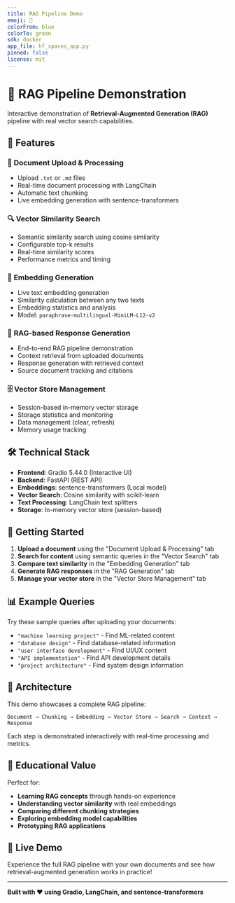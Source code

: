 ```yaml
---
title: RAG Pipeline Demo
emoji: 🤖
colorFrom: blue
colorTo: green
sdk: docker
app_file: hf_spaces_app.py
pinned: false
license: mit
---
```


# 🤖 RAG Pipeline Demonstration

Interactive demonstration of **Retrieval-Augmented Generation (RAG)** pipeline with real vector search capabilities.

## 🎯 Features

### 📄 **Document Upload & Processing**
- Upload `.txt` or `.md` files
- Real-time document processing with LangChain
- Automatic text chunking
- Live embedding generation with sentence-transformers

### 🔍 **Vector Similarity Search**
- Semantic similarity search using cosine similarity
- Configurable top-k results
- Real-time similarity scores
- Performance metrics and timing

### 🧮 **Embedding Generation**
- Live text embedding generation
- Similarity calculation between any two texts
- Embedding statistics and analysis
- Model: `paraphrase-multilingual-MiniLM-L12-v2`

### 🤖 **RAG-based Response Generation**  
- End-to-end RAG pipeline demonstration
- Context retrieval from uploaded documents
- Response generation with retrieved context
- Source document tracking and citations

### 🗄️ **Vector Store Management**
- Session-based in-memory vector storage
- Storage statistics and monitoring
- Data management (clear, refresh)
- Memory usage tracking

## 🛠 Technical Stack

- **Frontend**: Gradio 5.44.0 (Interactive UI)
- **Backend**: FastAPI (REST API)
- **Embeddings**: sentence-transformers (Local model)
- **Vector Search**: Cosine similarity with scikit-learn
- **Text Processing**: LangChain text splitters
- **Storage**: In-memory vector store (session-based)

## 🚀 Getting Started

1. **Upload a document** using the "Document Upload & Processing" tab
2. **Search for content** using semantic queries in the "Vector Search" tab  
3. **Compare text similarity** in the "Embedding Generation" tab
4. **Generate RAG responses** in the "RAG Generation" tab
5. **Manage your vector store** in the "Vector Store Management" tab

## 📊 Example Queries

Try these sample queries after uploading your documents:

- `"machine learning project"` - Find ML-related content
- `"database design"` - Find database-related information  
- `"user interface development"` - Find UI/UX content
- `"API implementation"` - Find API development details
- `"project architecture"` - Find system design information

## 🔧 Architecture

This demo showcases a complete RAG pipeline:

```
Document → Chunking → Embedding → Vector Store → Search → Context → Response
```

Each step is demonstrated interactively with real-time processing and metrics.

## 📝 Educational Value

Perfect for:
- **Learning RAG concepts** through hands-on experience
- **Understanding vector similarity** with real embeddings
- **Comparing different chunking strategies** 
- **Exploring embedding model capabilities**
- **Prototyping RAG applications**

## 🌟 Live Demo

Experience the full RAG pipeline with your own documents and see how retrieval-augmented generation works in practice!

---

**Built with ❤️ using Gradio, LangChain, and sentence-transformers**